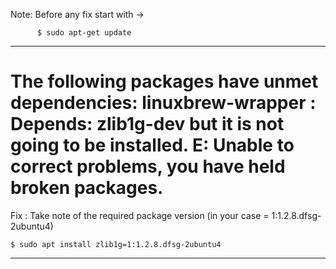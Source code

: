Note: Before any fix start with ->
```shell
      $ sudo apt-get update
 ```
--- --- ---

# The following packages have unmet dependencies: linuxbrew-wrapper : Depends: zlib1g-dev but it is not going to be installed. E: Unable to correct problems, you have held broken packages.

Fix : Take note of the required package version (in your case = 1:1.2.8.dfsg-2ubuntu4)
 ```shell
 $ sudo apt install zlib1g=1:1.2.8.dfsg-2ubuntu4
 ```
 
 ---- --- ----
